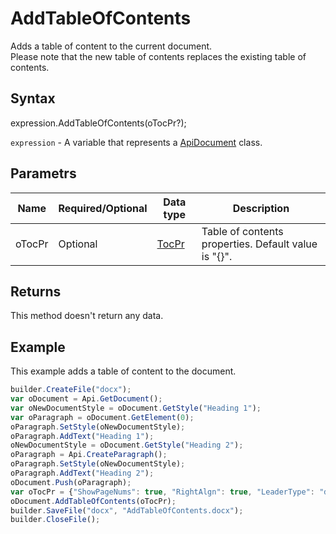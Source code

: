 # AddTableOfContents

Adds a table of content to the current document.
<br>Please note that the new table of contents replaces the existing table of contents.

## Syntax

expression.AddTableOfContents(oTocPr?);

`expression` - A variable that represents a [ApiDocument](../ApiDocument.md) class.

## Parametrs

| **Name** | **Required/Optional** | **Data type** | **Description** |
| ------------- | ------------- | ------------- | ------------- |
| oTocPr | Optional | [TocPr](../../../Enumerations/TocPr.md) | Table of contents properties. Default value is "{}". |

## Returns

This method doesn't return any data.

## Example

This example adds a table of content to the document.

```javascript
builder.CreateFile("docx");
var oDocument = Api.GetDocument();
var oNewDocumentStyle = oDocument.GetStyle("Heading 1");
var oParagraph = oDocument.GetElement(0);
oParagraph.SetStyle(oNewDocumentStyle);
oParagraph.AddText("Heading 1");
oNewDocumentStyle = oDocument.GetStyle("Heading 2");
oParagraph = Api.CreateParagraph();
oParagraph.SetStyle(oNewDocumentStyle);
oParagraph.AddText("Heading 2");
oDocument.Push(oParagraph);
var oTocPr = {"ShowPageNums": true, "RightAlgn": true, "LeaderType": "dot", "FormatAsLinks": true, "BuildFrom": {"OutlineLvls": 9}, "TocStyle": "standard"};
oDocument.AddTableOfContents(oTocPr);
builder.SaveFile("docx", "AddTableOfContents.docx");
builder.CloseFile();
```